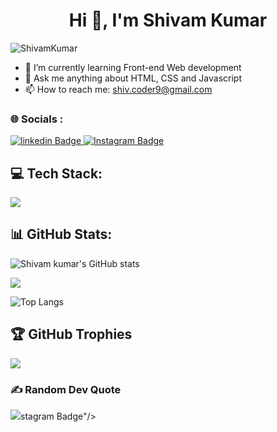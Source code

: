 <h1 align="center">Hi 👋, I'm Shivam Kumar</h1>

<p align="left"> <img src="https://komarev.com/ghpvc/?username=coder9-shivam&label=Profile%20views&color=0e75b6&style=flat" alt="ShivamKumar" /> </p>

- 🌱 I’m currently learning Front-end Web development
- 💬 Ask me anything about HTML, CSS and Javascript 
- 📫 How to reach me: shiv.coder9@gmail.com
  
### 🌐 Socials :
<div id="badges">

 <a href="https://www.linkedin.com/in/shivam-rajput-6524222b0/">
    <img src="https://img.shields.io/badge/linkedin-blue?style=for-the-badge&logo=linkedin&logoColor=white" alt="linkedin Badge"/>
  </a>
  
 <a href="">
    <img src="" alt="Instagram Badge"/>
  </a>

</div>

## 💻 Tech Stack:
![](https://skillicons.dev/icons?i=html,css,javascript,git,github,photoshop,figma)

## 📊 GitHub Stats:
![Shivam kumar's GitHub stats](https://github-readme-stats.vercel.app/api?username=coder9-shivam&show_icons=true&theme=dark)<br>

![](https://github-readme-streak-stats.herokuapp.com/?user=coder9-shivam&theme=dark&hide_border=false)<br/>

![Top Langs](https://github-readme-stats.vercel.app/api/top-langs/?username=coder9-shivam&theme=dark)

## 🏆 GitHub Trophies
![](https://github-profile-trophy.vercel.app/?username=coder9-shivam&theme=radical&no-frame=false&no-bg=true&margin-w=4)

### ✍ Random Dev Quote
![](https://quotes-github-readme.vercel.app/api?type=horizontal&theme=radical)stagram Badge"/>
  </a>